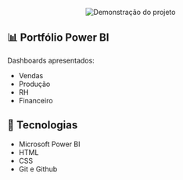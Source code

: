 
<p align="center">
 <img src=".github/preview.jpeg" alt="Demonstração do projeto" widht="100%" />
</p>

## 📊 Portfólio Power BI
Dashboards apresentados:
- Vendas
- Produção
- RH
- Financeiro

## 🚀 Tecnologias
- Microsoft Power BI
- HTML
- CSS
- Git e Github
